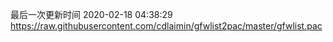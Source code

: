 最后一次更新时间 2020-02-18 04:38:29
https://raw.githubusercontent.com/cdlaimin/gfwlist2pac/master/gfwlist.pac

